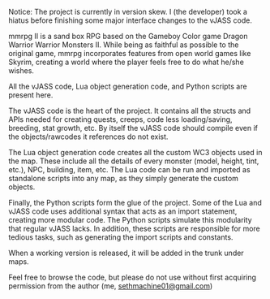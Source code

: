 Notice: The project is currently in version skew.  I (the developer) took a hiatus before finishing some major interface changes to the vJASS code.

mmrpg II is a sand box RPG based on the Gameboy Color game Dragon Warrior Warrior Monsters II.  While being as faithful as possible to the original game, mmrpg incorporates features from open world games like Skyrim, creating a world where the player feels free to do what he/she wishes.

All the vJASS code, Lua object generation code, and Python scripts are present here.

The vJASS code is the heart of the project.  It contains all the structs and APIs needed for creating quests, creeps, code less loading/saving, breeding, stat growth, etc.  By itself the vJASS code should compile even if the objects/rawcodes it references do not exist.

The Lua object generation code creates all the custom WC3 objects used in the map.  These include all the details of every monster (model, height, tint, etc.), NPC, building, item, etc.  The Lua code can be run and imported as standalone scripts into any map, as they simply generate the custom objects.

Finally, the Python scripts form the glue of the project.  Some of the Lua and vJASS code uses additional syntax that acts as an import statement, creating more modular code.  The Python scripts simulate this modularity that regular vJASS lacks.  In addition, these scripts are responsible for more tedious tasks, such as generating the import scripts and constants.

When a working version is released, it will be added in the trunk under maps.

Feel free to browse the code, but please do not use without first acquiring permission from the author (me, sethmachine01@gmail.com)